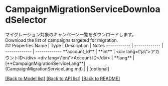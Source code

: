 # CampaignMigrationServiceDownloadSelector

<div lang=\"ja\">マイグレーション対象のキャンペーン一覧をダウンロードします。</div> <div lang=\"en\">Download the list of campaigns targeted for migration.</div> 
## Properties
Name | Type | Description | Notes
------------ | ------------- | ------------- | -------------
**account_id** | **int** | &lt;div lang&#x3D;\&quot;ja\&quot;&gt;アカウントID&lt;/div&gt; &lt;div lang&#x3D;\&quot;en\&quot;&gt;Account ID&lt;/div&gt;  | 
**lang** | [**CampaignMigrationServiceLang**](CampaignMigrationServiceLang.md) |  | [optional] 

[[Back to Model list]](../README.md#documentation-for-models) [[Back to API list]](../README.md#documentation-for-api-endpoints) [[Back to README]](../README.md)


